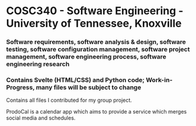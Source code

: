 # COSC340 - Software Engineering - University of Tennessee, Knoxville

### Software requirements, software analysis & design, software testing, software configuration management, software project management, software engineering process, software engineering research

### Contains Svelte (HTML/CSS) and Python code; Work-in-Progress, many files will be subject to change

Contains all files I contributed for my group project.

ProdoCal is a calendar app which aims to provide a service which merges social media and schedules. 
